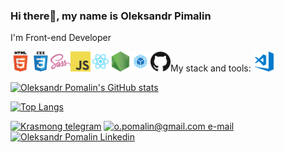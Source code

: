 ### Hi there👋, my name is Oleksandr Pimalin 

<p align='left'>I'm Front-end Developer</p
  
### My stack and tools:

<img align="left" alt="HTML5" width="32px" src="https://raw.githubusercontent.com/github/explore/80688e429a7d4ef2fca1e82350fe8e3517d3494d/topics/html/html.png" />
<img align="left" alt="CSS3" width="32px" src="https://raw.githubusercontent.com/github/explore/80688e429a7d4ef2fca1e82350fe8e3517d3494d/topics/css/css.png" /> 
<img align="left" alt="Sass" width="32px" src="https://raw.githubusercontent.com/github/explore/80688e429a7d4ef2fca1e82350fe8e3517d3494d/topics/sass/sass.png" /> 
<img align="left" alt="Sass" width="32px" src="https://raw.githubusercontent.com/github/explore/80688e429a7d4ef2fca1e82350fe8e3517d3494d/topics/javascript/javascript.png" /> 
<img align="left" alt="Sass" width="32px" src="https://raw.githubusercontent.com/github/explore/80688e429a7d4ef2fca1e82350fe8e3517d3494d/topics/react/react.png" /> 
<img align="left" alt="Sass" width="32px" src="https://raw.githubusercontent.com/github/explore/80688e429a7d4ef2fca1e82350fe8e3517d3494d/topics/nodejs/nodejs.png" /> 
<img align="left" alt="Sass" width="32px" src="https://raw.githubusercontent.com/github/explore/80688e429a7d4ef2fca1e82350fe8e3517d3494d/topics/webpack/webpack.png" /> 
<img align="left" alt="GitHub" width="32px" src="https://raw.githubusercontent.com/github/explore/78df643247d429f6cc873026c0622819ad797942/topics/github/github.png" /> 
<img alt="Visual Studio Code" width="32px" src="https://raw.githubusercontent.com/github/explore/80688e429a7d4ef2fca1e82350fe8e3517d3494d/topics/visual-studio-code/visual-studio-code.png" />

[![Oleksandr Pomalin's GitHub stats](https://github-readme-stats.vercel.app/api?username=krasmong&show_icons=true&theme=graywhite)](https://github.com/krasmong/github-readme-stats)

[![Top Langs](https://github-readme-stats.vercel.app/api/top-langs/?username=krasmong&layout=compact)](https://github.com/krasmong/github-readme-stats)

 [![Krasmong telegram](https://img.shields.io/badge/Telegram-%40krasmong-blue?style=plastic&logo=telegram&link=https://t.me/krasmong)](https://t.me/krasmong)
 [![o.pomalin@gmail.com e-mail](https://img.shields.io/badge/Gmail-o.pomalin@gmail.com-red?style=plastic&logo=gmail&link=mailto:o.pomalin@gmail.com)](mailto:o.pomalin@gmail.com)
[![Oleksandr Pomalin Linkedin](https://img.shields.io/badge/Linkedin-Oleksandr_Pomalin/?style=flat&logo=Linkedin&logoColor=white&link=https://www.linkedin.com/in/oleksandr-pomalin-b97a90208/)](https://www.linkedin.com/in/oleksandr-pomalin/)





